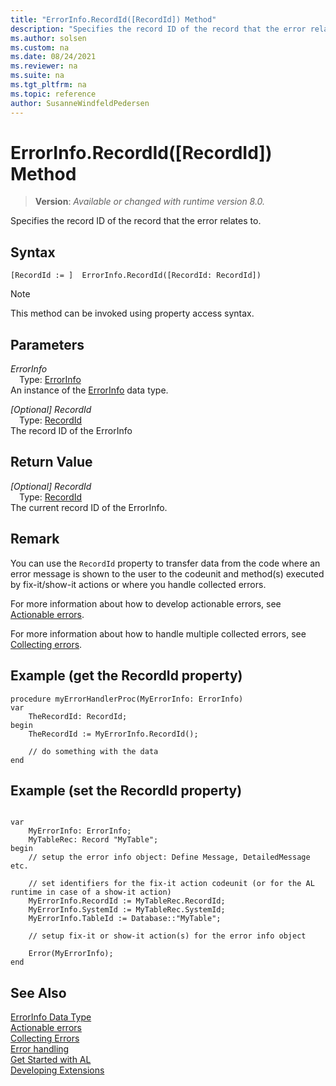 ```yaml
---
title: "ErrorInfo.RecordId([RecordId]) Method"
description: "Specifies the record ID of the record that the error relates to."
ms.author: solsen
ms.custom: na
ms.date: 08/24/2021
ms.reviewer: na
ms.suite: na
ms.tgt_pltfrm: na
ms.topic: reference
author: SusanneWindfeldPedersen
---
```

[//]: # (START>DO_NOT_EDIT)
[//]: # (IMPORTANT:Do not edit any of the content between here and the END>DO_NOT_EDIT.)
[//]: # (Any modifications should be made in the .xml files in the ModernDev repo.)
# ErrorInfo.RecordId([RecordId]) Method
> **Version**: _Available or changed with runtime version 8.0._

Specifies the record ID of the record that the error relates to.


## Syntax
```AL
[RecordId := ]  ErrorInfo.RecordId([RecordId: RecordId])
```
> [!NOTE]
> This method can be invoked using property access syntax.
## Parameters
*ErrorInfo*  
&emsp;Type: [ErrorInfo](errorinfo-data-type.md)  
An instance of the [ErrorInfo](errorinfo-data-type.md) data type.  

*[Optional] RecordId*  
&emsp;Type: [RecordId](../recordid/recordid-data-type.md)  
The record ID of the ErrorInfo  


## Return Value
*[Optional] RecordId*  
&emsp;Type: [RecordId](../recordid/recordid-data-type.md)  
The current record ID of the ErrorInfo.


[//]: # (IMPORTANT: END>DO_NOT_EDIT)

## Remark

You can use the `RecordId` property to transfer data from the code where an error message is shown to the user to the codeunit and method(s) executed by fix-it/show-it actions or where you handle collected errors. 

For more information about how to develop actionable errors, see [Actionable errors](../../devenv-actionable-errors.md). 

For more information about how to handle multiple collected errors, see [Collecting errors](../../devenv-error-collection.md).


## Example (get the RecordId property)

```AL
procedure myErrorHandlerProc(MyErrorInfo: ErrorInfo)
var 
    TheRecordId: RecordId;
begin
    TheRecordId := MyErrorInfo.RecordId();

    // do something with the data
end
```

## Example (set the RecordId property)

```AL

var 
    MyErrorInfo: ErrorInfo;
    MyTableRec: Record "MyTable";
begin
    // setup the error info object: Define Message, DetailedMessage etc.

    // set identifiers for the fix-it action codeunit (or for the AL runtime in case of a show-it action)
    MyErrorInfo.RecordId := MyTableRec.RecordId;
    MyErrorInfo.SystemId := MyTableRec.SystemId;
    MyErrorInfo.TableId := Database::"MyTable";

    // setup fix-it or show-it action(s) for the error info object

    Error(MyErrorInfo);
end
```


## See Also

[ErrorInfo Data Type](errorinfo-data-type.md)  
[Actionable errors](../../devenv-actionable-errors.md)  
[Collecting Errors](../../devenv-error-collection.md)  
[Error handling](../../devenv-al-error-handling.md)   
[Get Started with AL](../../devenv-get-started.md)  
[Developing Extensions](../../devenv-dev-overview.md)